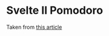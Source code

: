 # Svelte Il Pomodoro

Taken from  [this article](https://www.barbarianmeetscoding.com/blog/2019/12/27/discovering-svelte-getting-started)